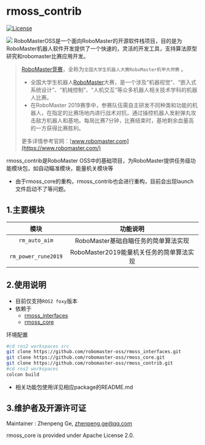 # rmoss_contrib

[![License](https://img.shields.io/badge/License-Apache%202.0-blue.svg)](https://opensource.org/licenses/Apache-2.0)

![](rmoss_bg.png)
RoboMasterOSS是一个面向RoboMaster的开源软件栈项目，目的是为RoboMaster机器人软件开发提供了一个快速的，灵活的开发工具，支持算法原型研究和robomaster比赛应用开发。

> [RoboMaster竞赛](https://www.robomaster.com/)，全称为`全国大学生机器人大赛RoboMaster机甲大师赛` 。
>
> - 全国大学生机器人[RoboMaster](https://www.robomaster.com/)大赛，是一个涉及“机器视觉”、“嵌入式系统设计”、“机械控制”、“人机交互”等众多机器人相关技术学科的机器人比赛。
> - 在RoboMaster 2019赛季中，参赛队伍需自主研发不同种类和功能的机器人，在指定的比赛场地内进行战术对抗，通过操控机器人发射弹丸攻击敌方机器人和基地。每局比赛7分钟，比赛结束时，基地剩余血量高的一方获得比赛胜利。
>
> 更多详情参考官网：[www.robomaster.com](https://www.robomaster.com/)

rmoss_contrib是RoboMaster OSS中的基础项目，为RoboMaster提供任务级功能模块包，如自动瞄准模块，能量机关模块等

* 由于rmoss_core的重构，rmoss_contrib也会进行重构，目前会出现launch文件启动不了等问题。

## 1.主要模块

|        模块         |                 功能说明                 |
| :-----------------: | :--------------------------------------: |
|    `rm_auto_aim`    |   RoboMaster基础自瞄任务的简单算法实现   |
| `rm_power_rune2019` | RoboMaster2019能量机关任务的简单算法实现 |

## 2.使用说明

* 目前仅支持`ROS2 foxy`版本
* 依赖于
  * [rmoss_interfaces](https://github.com/robomaster-oss/rmoss_interfaces)
  * [rmoss_core](https://github.com/robomaster-oss/rmoss_core)

环境配置

```bash
#cd ros2 workspaces src
git clone https://github.com/robomaster-oss/rmoss_interfaces.git
git clone https://github.com/robomaster-oss/rmoss_core.git
git clone https://github.com/robomaster-oss/rmoss_contrib.git
#cd ros2 workspaces
colcon build
```

* 相关功能包使用详见相应package的README.md

## 3.维护者及开源许可证

Maintainer : Zhenpeng Ge,  zhenpeng.ge@qq.com

rmoss_core is provided under Apache License 2.0.

